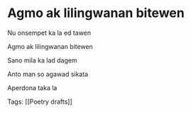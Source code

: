 # Agmo ak lilingwanan bitewen

Nu onsempet ka la ed tawen

Agmo ak lilingwanan bitewen

Sano mila ka lad dagem

Anto man so agawad sikata

Aperdona taka la

Tags: [[Poetry drafts]]

